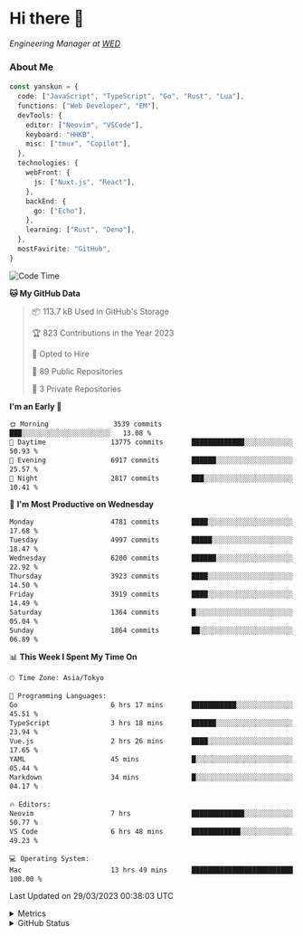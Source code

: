 # Hi there&nbsp;:wave:

<!-- ![Alt text](https://spotify-recently-played-readme.vercel.app/api?user=31kynbuubkiu3r4qh4hjuaglhfay) -->

_Engineering Manager at [WED](https://github.com/wedinc)_

### About Me

```ts
const yanskun = {
  code: ["JavaScript", "TypeScript", "Go", "Rust", "Lua"],
  functions: ["Web Developer", "EM"],
  devTools: {
    editor: ["Neovim", "VSCode"],
    keyboard: "HHKB",
    misc: ["tmux", "Copilot"],
  },
  technologies: {
    webFront: {
      js: ["Nuxt.js", "React"],
    },
    backEnd: {
      go: ["Echo"],
    },
    learning: ["Rust", "Deno"],
  },
  mostFavirite: "GitHub",
}
```

<!--START_SECTION:waka-->
![Code Time](http://img.shields.io/badge/Code%20Time-238%20hrs%2043%20mins-blue)

**🐱 My GitHub Data** 

> 📦 113.7 kB Used in GitHub's Storage 
 > 
> 🏆 823 Contributions in the Year 2023
 > 
> 💼 Opted to Hire
 > 
> 📜 89 Public Repositories 
 > 
> 🔑 3 Private Repositories 
 > 
**I'm an Early 🐤** 

```text
🌞 Morning                3539 commits        ███░░░░░░░░░░░░░░░░░░░░░░   13.08 % 
🌆 Daytime                13775 commits       █████████████░░░░░░░░░░░░   50.93 % 
🌃 Evening                6917 commits        ██████░░░░░░░░░░░░░░░░░░░   25.57 % 
🌙 Night                  2817 commits        ███░░░░░░░░░░░░░░░░░░░░░░   10.41 % 
```
📅 **I'm Most Productive on Wednesday** 

```text
Monday                   4781 commits        ████░░░░░░░░░░░░░░░░░░░░░   17.68 % 
Tuesday                  4997 commits        █████░░░░░░░░░░░░░░░░░░░░   18.47 % 
Wednesday                6200 commits        ██████░░░░░░░░░░░░░░░░░░░   22.92 % 
Thursday                 3923 commits        ████░░░░░░░░░░░░░░░░░░░░░   14.50 % 
Friday                   3919 commits        ████░░░░░░░░░░░░░░░░░░░░░   14.49 % 
Saturday                 1364 commits        █░░░░░░░░░░░░░░░░░░░░░░░░   05.04 % 
Sunday                   1864 commits        ██░░░░░░░░░░░░░░░░░░░░░░░   06.89 % 
```


📊 **This Week I Spent My Time On** 

```text
🕑︎ Time Zone: Asia/Tokyo

💬 Programming Languages: 
Go                       6 hrs 17 mins       ███████████░░░░░░░░░░░░░░   45.51 % 
TypeScript               3 hrs 18 mins       ██████░░░░░░░░░░░░░░░░░░░   23.94 % 
Vue.js                   2 hrs 26 mins       ████░░░░░░░░░░░░░░░░░░░░░   17.65 % 
YAML                     45 mins             █░░░░░░░░░░░░░░░░░░░░░░░░   05.44 % 
Markdown                 34 mins             █░░░░░░░░░░░░░░░░░░░░░░░░   04.17 % 

🔥 Editors: 
Neovim                   7 hrs               █████████████░░░░░░░░░░░░   50.77 % 
VS Code                  6 hrs 48 mins       ████████████░░░░░░░░░░░░░   49.23 % 

💻 Operating System: 
Mac                      13 hrs 49 mins      █████████████████████████   100.00 % 
```


 Last Updated on 29/03/2023 00:38:03 UTC
<!--END_SECTION:waka-->

<details>
  <summary>Metrics</summary>
  <img src="https://github.com/yanskun/yanskun/blob/main/github-metrics.svg" alt="Metrics">
</details>

<details>
  <summary>GitHub Status</summary>
  <picture>
    <source media="(prefers-color-scheme: dark)" srcset="https://raw.githubusercontent.com/yanskun/yanskun/master/profile-summary-card-output/nord_dark/0-profile-details.svg">
   <img src="https://raw.githubusercontent.com/yanskun/yanskun/master/profile-summary-card-output/default/0-profile-details.svg">
  </picture>
  <br>
  <picture>
    <source media="(prefers-color-scheme: dark)" srcset="https://raw.githubusercontent.com/yanskun/yanskun/master/profile-summary-card-output/nord_dark/1-repos-per-language.svg">
   <img src="https://raw.githubusercontent.com/yanskun/yanskun/master/profile-summary-card-output/default/1-repos-per-language.svg">
  </picture>
  <picture>
    <source media="(prefers-color-scheme: dark)" srcset="https://raw.githubusercontent.com/yanskun/yanskun/master/profile-summary-card-output/nord_dark/2-most-commit-language.svg">
   <img src="https://raw.githubusercontent.com/yanskun/yanskun/master/profile-summary-card-output/default/2-most-commit-language.svg">
  </picture>
  <br>
  <picture>
    <source media="(prefers-color-scheme: dark)" srcset="https://raw.githubusercontent.com/yanskun/yanskun/master/profile-summary-card-output/nord_dark/3-stats.svg">
   <img src="https://raw.githubusercontent.com/yanskun/yanskun/master/profile-summary-card-output/default/3-stats.svg">
  </picture>
  <picture>
    <source media="(prefers-color-scheme: dark)" srcset="https://raw.githubusercontent.com/yanskun/yanskun/master/profile-summary-card-output/nord_dark/4-productive-time.svg">
   <img src="https://raw.githubusercontent.com/yanskun/yanskun/master/profile-summary-card-output/default/4-productive-time.svg">
  </picture>
</details>
